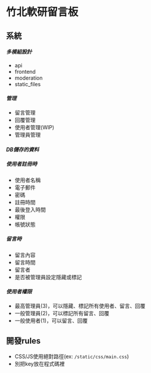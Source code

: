 # 竹北軟研留言板


## 系統

#### *多模組設計*
 - api
 - frontend
 - moderation
 - static_files

#### *管理*
- 留言管理
- 回覆管理
- 使用者管理(WIP)
- 管理員管理

#### *DB儲存的資料*
##### *使用者註冊時*
- 使用者名稱
- 電子郵件
- 密碼
- 註冊時間
- 最後登入時間
- 權限
- 帳號狀態
##### *留言時*
- 留言內容
- 留言時間
- 留言者
- 是否被管理員設定隱藏或標記

#### *使用者權限*
- 最高管理員(3)，可以隱藏、標記所有使用者、留言、回覆
- 一般管理員(2)，可以標記所有留言、回覆
- 一般使用者(1)，可以留言、回覆

## 開發rules
- CSS/JS使用絕對路徑(ex: `/static/css/main.css`)
- 別把key放在程式碼裡